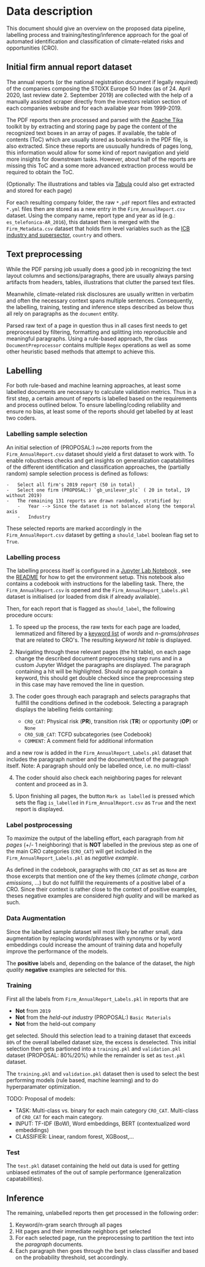 # Data description

This document should give an overview on the proposed data pipeline, labelling process and training/testing/inference approach for the goal of automated identification and classification of climate-related risks and opportunities (CRO).

## Initial firm annual report dataset

The annual reports (or the national registration document if legally required) of the companies composing the STOXX Europe 50 Index (as of 24. April 2020, last review date 2. September 2019) are collected with the help of a manually assisted scraper directly from the investors relation section of each companies website and for each available year from 1999-2019.

The PDF reports then are processed and parsed with the [Apache Tika](https://tika.apache.org/) toolkit by
by extracting and storing page by page the content of the recognized text boxes in an array of pages. If available, the table of contents (ToC) which are usually stored as bookmarks in the PDF file, is also extracted. Since these reports are ususually hundreds of pages long, this information would allow for some kind of report navigation and yield more insights for downstream tasks. However, about half of the reports are missing this ToC and a some more advanced extraction process would be required to obtain the ToC.

(Optionally: The illustrations and tables via [Tabula](https://tabula.technology/) could also get extracted and stored for each page)

For each resulting company folder, the raw `*.pdf` report files and extracted `*.yml` files then are stored as a new entry in the `Firm_AnnualReport.csv` dataset. Using the company name, report type and year as id (e.g.: `es_telefonica-AR_2016`), this dataset then is merged with the `Firm_Metadata.csv` dataset that holds firm level variables such as the [ICB industry and supersector](https://www.ftserussell.com/files/support-document/icb-structure-definitions), `country` and others.

## Text preprocessing

While the PDF parsing job usually does a good job in recognizing the text layout columns and sections/paragraphs, there are usually always parsing artifacts from headers, tables, illustrations that clutter the parsed text files.

Meanwhile, climate-related risk disclosures are usually written in verbatim and often the necessary context spans multiple sentences. Consequently, the labelling, training, testing and inference steps described as below thus all rely on paragraphs as the `document` entity.

Parsed raw text of a page in question thus in all cases first needs to get preprocessed by filtering, formatting and splitting into reproducible and meaningful paragraphs. Using a rule-based approach, the class `DocumentPreprocessor` contains multiple `Regex` operations as well as some other heuristic based methods that attempt to achieve this.

## Labelling

For both rule-based and machine learning approaches, at least some labelled documents are necessary to calculate validation metrics. Thus in a first step, a certain amount of reports is labelled based on the requirements and process outlined below. To ensure labelling/coding reliability and ensure no bias, at least some of the reports should get labelled by at least two coders.

### Labelling sample selection

An initial selection of (PROPOSAL:) `n=200` reports from the `Firm_AnnualReport.csv` dataset should yield a first dataset to work with. To enable robustness checks and get insights on generalization capatabilities of the different identification and classification approaches, the (partially random) sample selection process is defined as follows:

    -   Select all firm's 2019 report (50 in total)
    -   Select one firm (PROPOSAL:) `gb_unilever_plc` ( 20 in total, 19 without 2019)
    -   The remaining 131 reports are drawn randomly, stratified by:
        -   Year --> Since the dataset is not balanced along the temporal axis
        -   Industry

These selected reports are marked accordingly in the `Firm_AnnualReport.csv` dataset by getting a `should_label` boolean flag set to `True`.

### Labelling process

The labelling process itself is configured in a [Jupyter Lab Notebook](./notebooks/Labelling.ipynb) , see the [README](./README.md) for how to get the environment setup. This notebook also contains a codebook with instructions for the labelling task. There, the `Firm_AnnualReport.csv` is opened and the `Firm_AnnualReport_Labels.pkl` dataset is initialised (or loaded from disk if already available).

Then, for each report that is flagged as `should_label`, the following procedure occurs:

1.  To speed up the process, the raw texts for each page are loaded, lemmatized and filtered by a [keyword list](./data/keyword_vocabulary.txt) of _words_ and _n-grams/phrases_ that are related to CRO's. The resulting _keyword hit table_ is displayed.

2.  Navigating through these relevant pages (the hit table), on each page change the described document preprocessing step runs and in a custom Jupyter Widget the paragraphs are displayed. The paragraph containing a hit will be highlighted. Should no paragraph contain a keyword, this should get double checked since the preprocessing step in this case may have removed the line in question.

3.  The coder goes through each paragraph and selects paragraphs that fullfill the conditions defined in the codebook. Selecting a paragraph displays the labelling fields containing:

    - `CRO_CAT`: Physical risk (**PR**), transition risk (**TR**) or opportunity (**OP**) or `None`
    - `CRO_SUB_CAT`: TCFD subcategories (see Codebook)
    - `COMMENT`: A comment field for additional information

and a new row is added in the `Firm_AnnualReport_Labels.pkl` dataset that includes the paragraph number and the document/text of the paragraph itself. Note: A paragraph should only be labelled once, i.e. no multi-class!

4.  The coder should also check each neighboring pages for relevant content and proceed as in 3.

5.  Upon finishing all pages, the button `Mark as labelled` is pressed which sets the flag `is_labelled` in `Firm_AnnualReport.csv` as `True` and the next report is displayed.

### Label postprocessing

To maximize the output of the labelling effort, each paragraph from _hit pages_ (+/- 1 neighboring) that is **NOT** labelled in the previous step as one of the main CRO categories (`CRO_CAT`) will get included in the `Firm_AnnualReport_Labels.pkl` as _negative example_.

As defined in the codebook, paragraphs with `CRO_CAT` as set as `None` are those excerpts that mention one of the key themes (_climate change_, _carbon emissions_, ...) but do not fullfill the requirements of a positive label of a CRO. Since their context is rather close to the context of positive examples, theses negative examples are considered _high quality_ and will be marked as such.

### Data Augmentation

Since the labelled sample dataset will most likely be rather small, data augmentation by replacing words/phrases with synonyms or by word embeddings could increase the amount of training data and hopefully improve the performance of the models.

The **positive** labels and, depending on the balance of the dataset, the _high quality_ **negative** examples are selected for this.

### Training

First all the labels from `Firm_AnnualReport_Labels.pkl` in reports that are

- **Not** from `2019`
- **Not** from the _held-out industry_ (PROPOSAL:) `Basic Materials`
- **Not** from the held-out company

get selected. Should this selection lead to a training dataset that exceeds `80%` of the overall labelled dataset size, the excess is deselected. This initial selection then gets partioned into a `training.pkl` and `validation.pkl` dataset (PROPOSAL: 80%/20%) while the remainder is set as `test.pkl` dataset.

The `training.pkl` and `validation.pkl` dataset then is used to select the best performing models (rule based, machine learning) and to do hyperparamater optimization.

TODO: Proposal of models:

- TASK: Multi-class vs. binary for each main category `CRO_CAT`. Multi-class of `CRO_CAT` for each main category.
- INPUT: TF-IDF (BoW), Word embeddings, BERT (contextualized word embeddings)
- CLASSIFIER: Linear, random forest, XGBoost,...

### Test

The `test.pkl` dataset containing the held out data is used for getting unbiased estimates of the out of sample performance (generalization capatabilities).

## Inference

The remaining, unlabelled reports then get processed in the following order:

1.  Keyword/n-gram search through all pages
2.  Hit pages and their immediate neighbors get selected
3.  For each selected page, run the preprocessing to partition the text into the _paragraph_ documents.
4.  Each paragraph then goes through the best in class classifier and based on the probability threshold, set accordingly.
